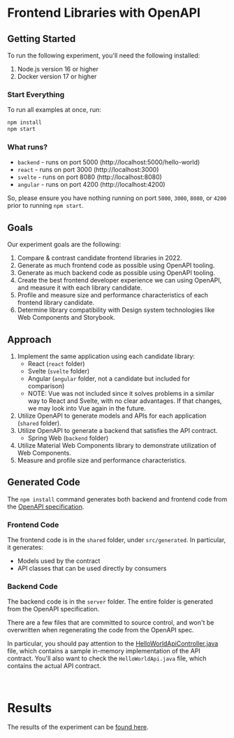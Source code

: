 # Frontend Libraries with OpenAPI

## Getting Started

To run the following experiment, you'll need the following installed:

1. Node.js version 16 or higher
2. Docker version 17 or higher

### Start Everything

To run all examples at once, run:

```bash
npm install
npm start
```

### What runs?

* `backend` - runs on port 5000 (http://localhost:5000/hello-world)
* `react` - runs on port 3000 (http://localhost:3000)
* `svelte` - runs on port 8080 (http://localhost:8080)
* `angular` - runs on port 4200 (http://localhost:4200)

So, please ensure you have nothing running on port `5000`, `3000`, `8080`, or `4200` prior to running `npm start`.

## Goals

Our experiment goals are the following:

1. Compare & contrast candidate frontend libraries in 2022.
2. Generate as much frontend code as possible using OpenAPI tooling.
3. Generate as much backend code as possible using OpenAPI tooling.
4. Create the best frontend developer experience we can using OpenAPI, and measure it with each library candidate.
5. Profile and measure size and performance characteristics of each frontend library candidate.
6. Determine library compatibility with Design system technologies like Web Components and Storybook.

## Approach

1. Implement the same application using each candidate library:
   * React (`react` folder)
   * Svelte (`svelte` folder)
   * Angular (`angular` folder, not a candidate but included for comparison)
   * NOTE: Vue was not included since it solves problems in a similar way to React and Svelte, with no clear advantages.
     If that changes, we may look into Vue again in the future.
2. Utilize OpenAPI to generate models and APIs for each application (`shared` folder).
3. Utilize OpenAPI to generate a backend that satisfies the API contract.
   * Spring Web (`backend` folder)
4. Utilize Material Web Components library to demonstrate utilization of Web Components.
5. Measure and profile size and performance characteristics.

## Generated Code

The `npm install` command generates both backend and frontend code from the [OpenAPI specification](../openapi.yml).

### Frontend Code

The frontend code is in the `shared` folder, under `src/generated`. In particular, it generates:

* Models used by the contract
* API classes that can be used directly by consumers

### Backend Code

The backend code is in the `server` folder. The entire folder is generated from the OpenAPI specification.

There are a few files that are committed to source control, and won't be overwritten when regenerating the code from
the OpenAPI spec.

In particular, you should pay attention to the [HelloWorldApiController.java](server/src/main/java/org/openapitools/api/HelloWorldApiController.java) file, which contains a sample in-memory implementation of the API contract. You'll also want to check the `HelloWorldApi.java` file,
which contains the actual API contract.

<br />

# Results

The results of the experiment can be [found here](./findings.md).
